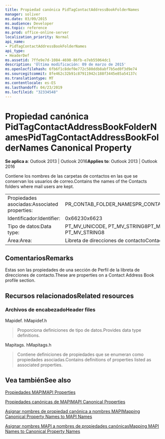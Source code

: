 ```yaml
---
title: Propiedad canónica PidTagContactAddressBookFolderNames
manager: soliver
ms.date: 03/09/2015
ms.audience: Developer
ms.topic: reference
ms.prod: office-online-server
localization_priority: Normal
api_name:
- PidTagContactAddressBookFolderNames
api_type:
- HeaderDef
ms.assetid: 7ffe9e7d-1084-4698-86fb-e7eb55064dc1
description: 'Última modificación: 09 de marzo de 2015'
ms.openlocfilehash: 6fb6f1c8def0e772c580ddb8abf7b5ed0f3d9e74
ms.sourcegitcommit: 8fe462c32b91c87911942c188f3445e85a54137c
ms.translationtype: MT
ms.contentlocale: es-ES
ms.lasthandoff: 04/23/2019
ms.locfileid: "32334548"
---
```

# <a name="pidtagcontactaddressbookfoldernames-canonical-property"></a><span data-ttu-id="c4497-103">Propiedad canónica PidTagContactAddressBookFolderNames</span><span class="sxs-lookup"><span data-stu-id="c4497-103">PidTagContactAddressBookFolderNames Canonical Property</span></span>

  
  
<span data-ttu-id="c4497-104">**Se aplica a**: Outlook 2013 | Outlook 2016</span><span class="sxs-lookup"><span data-stu-id="c4497-104">**Applies to**: Outlook 2013 | Outlook 2016</span></span> 
  
<span data-ttu-id="c4497-105">Contiene los nombres de las carpetas de contactos en las que se conservan los usuarios de correo.</span><span class="sxs-lookup"><span data-stu-id="c4497-105">Contains the names of the Contacts folders where mail users are kept.</span></span>
  
|||
|:-----|:-----|
|<span data-ttu-id="c4497-106">Propiedades asociadas:</span><span class="sxs-lookup"><span data-stu-id="c4497-106">Associated properties:</span></span>  <br/> |<span data-ttu-id="c4497-107">PR_CONTAB_FOLDER_NAMES</span><span class="sxs-lookup"><span data-stu-id="c4497-107">PR_CONTAB_FOLDER_NAMES</span></span>  <br/> |
|<span data-ttu-id="c4497-108">Identificador:</span><span class="sxs-lookup"><span data-stu-id="c4497-108">Identifier:</span></span>  <br/> |<span data-ttu-id="c4497-109">0x6623</span><span class="sxs-lookup"><span data-stu-id="c4497-109">0x6623</span></span>  <br/> |
|<span data-ttu-id="c4497-110">Tipo de datos:</span><span class="sxs-lookup"><span data-stu-id="c4497-110">Data type:</span></span>  <br/> |<span data-ttu-id="c4497-111">PT_MV_UNICODE, PT_MV_STRING8</span><span class="sxs-lookup"><span data-stu-id="c4497-111">PT_MV_UNICODE, PT_MV_STRING8</span></span>  <br/> |
|<span data-ttu-id="c4497-112">Área:</span><span class="sxs-lookup"><span data-stu-id="c4497-112">Area:</span></span>  <br/> |<span data-ttu-id="c4497-113">Libreta de direcciones de contacto</span><span class="sxs-lookup"><span data-stu-id="c4497-113">Contact address book</span></span>  <br/> |
   
## <a name="remarks"></a><span data-ttu-id="c4497-114">Comentarios</span><span class="sxs-lookup"><span data-stu-id="c4497-114">Remarks</span></span>

<span data-ttu-id="c4497-115">Estas son las propiedades de una sección de Perfil de la libreta de direcciones de contacto.</span><span class="sxs-lookup"><span data-stu-id="c4497-115">These are properties on a Contact Address Book profile section.</span></span>
  
## <a name="related-resources"></a><span data-ttu-id="c4497-116">Recursos relacionados</span><span class="sxs-lookup"><span data-stu-id="c4497-116">Related resources</span></span>

### <a name="header-files"></a><span data-ttu-id="c4497-117">Archivos de encabezado</span><span class="sxs-lookup"><span data-stu-id="c4497-117">Header files</span></span>

<span data-ttu-id="c4497-118">Mapidef. h</span><span class="sxs-lookup"><span data-stu-id="c4497-118">Mapidef.h</span></span>
  
> <span data-ttu-id="c4497-119">Proporciona definiciones de tipo de datos.</span><span class="sxs-lookup"><span data-stu-id="c4497-119">Provides data type definitions.</span></span>
    
<span data-ttu-id="c4497-120">Mapitags. h</span><span class="sxs-lookup"><span data-stu-id="c4497-120">Mapitags.h</span></span>
  
> <span data-ttu-id="c4497-121">Contiene definiciones de propiedades que se enumeran como propiedades asociadas.</span><span class="sxs-lookup"><span data-stu-id="c4497-121">Contains definitions of properties listed as associated properties.</span></span>
    
## <a name="see-also"></a><span data-ttu-id="c4497-122">Vea también</span><span class="sxs-lookup"><span data-stu-id="c4497-122">See also</span></span>



[<span data-ttu-id="c4497-123">Propiedades MAPI</span><span class="sxs-lookup"><span data-stu-id="c4497-123">MAPI Properties</span></span>](mapi-properties.md)
  
[<span data-ttu-id="c4497-124">Propiedades canónicas de MAPI</span><span class="sxs-lookup"><span data-stu-id="c4497-124">MAPI Canonical Properties</span></span>](mapi-canonical-properties.md)
  
[<span data-ttu-id="c4497-125">Asignar nombres de propiedad canónica a nombres MAPI</span><span class="sxs-lookup"><span data-stu-id="c4497-125">Mapping Canonical Property Names to MAPI Names</span></span>](mapping-canonical-property-names-to-mapi-names.md)
  
[<span data-ttu-id="c4497-126">Asignar nombres MAPI a nombres de propiedades canónicas</span><span class="sxs-lookup"><span data-stu-id="c4497-126">Mapping MAPI Names to Canonical Property Names</span></span>](mapping-mapi-names-to-canonical-property-names.md)

